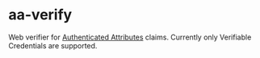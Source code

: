 # aa-verify

Web verifier for [Authenticated Attributes](https://github.com/starlinglab/authenticated-attributes) claims. Currently only Verifiable Credentials are supported.
